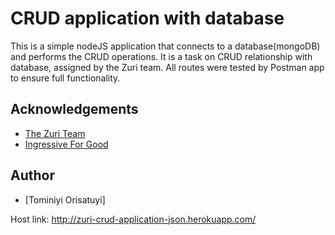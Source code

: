 # CRUD application with database


This is a simple nodeJS application that connects to a database(mongoDB) and performs the CRUD operations. It is a task on CRUD relationship with database, assigned by the Zuri team. 
All routes were tested by Postman app to ensure full functionality.


## Acknowledgements

 - [The Zuri Team](https://training.zuri.team/)
 - [Ingressive For Good](https://ingressive.org/)

  
## Author

- [Tominiyi Orisatuyi]

Host link:  http://zuri-crud-application-json.herokuapp.com/
